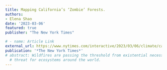 ```yaml
---
title: Mapping California’s ‘Zombie’ Forests.
authors:
- Elena Shao
date: '2023-03-06'
featured: true
publisher: "The New York Times"

# - name: Article Link
external_url: https://www.nytimes.com/interactive/2023/03/06/climate/california-zombie-forests.html
publication: '*The New York Times*'
# abstract: Wildfires are passing the threshold from existential necessity to existential
  # threat for ecosystems around the world.
---
```

